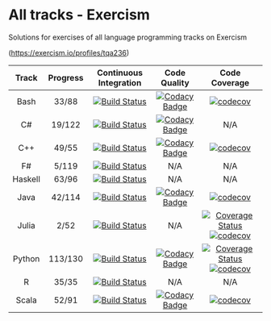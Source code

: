 # All tracks - Exercism

Solutions for exercises of all language programming tracks on Exercism

(<https://exercism.io/profiles/tqa236>)

|  Track  | Progress |                                                       Continuous Integration                                                      |                                                                                                                        Code Quality                                                                                                                        |                                                                                                                                                  Code Coverage                                                                                                                                                  |
| :-----: | :------: | :-------------------------------------------------------------------------------------------------------------------------------: | :--------------------------------------------------------------------------------------------------------------------------------------------------------------------------------------------------------------------------------------------------------: | :-------------------------------------------------------------------------------------------------------------------------------------------------------------------------------------------------------------------------------------------------------------------------------------------------------------: |
|   Bash  |   33/88  |    [![Build Status](https://travis-ci.com/tqa236/bash_exercism.svg?branch=master)](https://travis-ci.com/tqa236/bash_exercism)    |     [![Codacy Badge](https://api.codacy.com/project/badge/Grade/257e6ae1559f42a685611c83466e6426)](https://www.codacy.com/app/tqa236/bash_exercism?utm_source=github.com&utm_medium=referral&utm_content=tqa236/bash_exercism&utm_campaign=Badge_Grade)    |                                                                                        [![codecov](https://codecov.io/gh/tqa236/bash_exercism/branch/master/graph/badge.svg)](https://codecov.io/gh/tqa236/bash_exercism)                                                                                       |
|    C#   |  19/122  |  [![Build Status](https://travis-ci.com/tqa236/csharp_exercism.svg?branch=master)](https://travis-ci.com/tqa236/csharp_exercism)  | [![Codacy Badge](https://api.codacy.com/project/badge/Grade/bf02badb4015421f8d7816b00f20447f)](https://www.codacy.com/manual/tqa236/csharp_exercism?utm_source=github.com&utm_medium=referral&utm_content=tqa236/csharp_exercism&utm_campaign=Badge_Grade) |                                                                                                                                                       N/A                                                                                                                                                       |
|   C++   |   49/55  |     [![Build Status](https://travis-ci.com/tqa236/cpp_exercism.svg?branch=master)](https://travis-ci.com/tqa236/cpp_exercism)     |      [![Codacy Badge](https://api.codacy.com/project/badge/Grade/61fd4c8fc29b4e62ad5ff19098e245fb)](https://www.codacy.com/app/tqa236/cpp_exercism?utm_source=github.com&utm_medium=referral&utm_content=tqa236/cpp_exercism&utm_campaign=Badge_Grade)     |                                                                                         [![codecov](https://codecov.io/gh/tqa236/cpp_exercism/branch/master/graph/badge.svg)](https://codecov.io/gh/tqa236/cpp_exercism)                                                                                        |
|    F#   |   5/119  |  [![Build Status](https://travis-ci.com/tqa236/fsharp_exercism.svg?branch=master)](https://travis-ci.com/tqa236/fsharp_exercism)  |                                                                                                                             N/A                                                                                                                            |                                                                                                                                                       N/A                                                                                                                                                       |
| Haskell |   63/96  | [![Build Status](https://travis-ci.com/tqa236/haskell_exercism.svg?branch=master)](https://travis-ci.com/tqa236/haskell_exercism) |                                                                                                                             N/A                                                                                                                            |                                                                                                                                                       N/A                                                                                                                                                       |
|   Java  |  42/114  |    [![Build Status](https://travis-ci.com/tqa236/java_exercism.svg?branch=master)](https://travis-ci.com/tqa236/java_exercism)    |     [![Codacy Badge](https://api.codacy.com/project/badge/Grade/153098dd1d8c4570b08b69612b457f35)](https://www.codacy.com/app/tqa236/java_exercism?utm_source=github.com&utm_medium=referral&utm_content=tqa236/java_exercism&utm_campaign=Badge_Grade)    |                                                                                        [![codecov](https://codecov.io/gh/tqa236/java_exercism/branch/master/graph/badge.svg)](https://codecov.io/gh/tqa236/java_exercism)                                                                                       |
|  Julia  |   2/52   |   [![Build Status](https://travis-ci.com/tqa236/julia_exercism.svg?branch=master)](https://travis-ci.com/tqa236/julia_exercism)   |                                                                                                                             N/A                                                                                                                            |   [![Coverage Status](https://coveralls.io/repos/github/tqa236/julia_exercism/badge.svg?branch=master)](https://coveralls.io/github/tqa236/julia_exercism?branch=master) [![codecov](https://codecov.io/gh/tqa236/julia_exercism/branch/master/graph/badge.svg)](https://codecov.io/gh/tqa236/julia_exercism)   |
|  Python |  113/130 |  [![Build Status](https://travis-ci.com/tqa236/python_exercism.svg?branch=master)](https://travis-ci.com/tqa236/python_exercism)  |   [![Codacy Badge](https://api.codacy.com/project/badge/Grade/8fd44be5d9984cb4b963b176a251494f)](https://www.codacy.com/app/tqa236/python_exercism?utm_source=github.com&utm_medium=referral&utm_content=tqa236/python_exercism&utm_campaign=Badge_Grade)  | [![Coverage Status](https://coveralls.io/repos/github/tqa236/python_exercism/badge.svg?branch=master)](https://coveralls.io/github/tqa236/python_exercism?branch=master) [![codecov](https://codecov.io/gh/tqa236/python_exercism/branch/master/graph/badge.svg)](https://codecov.io/gh/tqa236/python_exercism) |
|    R    |   35/35  |       [![Build Status](https://travis-ci.com/tqa236/r_exercism.svg?branch=master)](https://travis-ci.com/tqa236/r_exercism)       |                                                                                                                             N/A                                                                                                                            |                                                                                                                                                       N/A                                                                                                                                                       |
|  Scala  |   52/91  |   [![Build Status](https://travis-ci.com/tqa236/scala_exercism.svg?branch=master)](https://travis-ci.com/tqa236/scala_exercism)   |    [![Codacy Badge](https://api.codacy.com/project/badge/Grade/06aa4545294745b28416e4b319ca6c77)](https://www.codacy.com/app/tqa236/scala_exercism?utm_source=github.com&utm_medium=referral&utm_content=tqa236/scala_exercism&utm_campaign=Badge_Grade)   |                                                                                       [![codecov](https://codecov.io/gh/tqa236/scala_exercism/branch/master/graph/badge.svg)](https://codecov.io/gh/tqa236/scala_exercism)                                                                                      |
